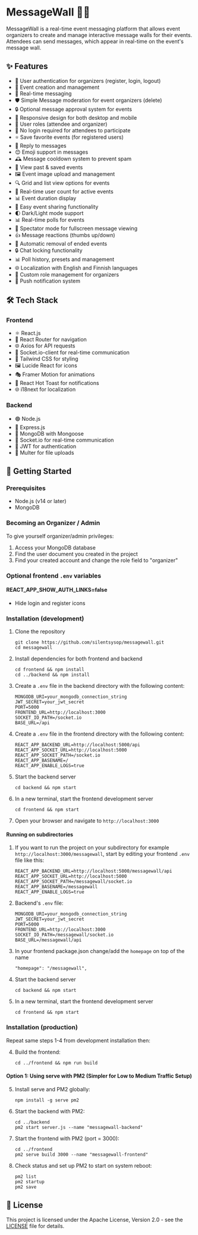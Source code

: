 # MessageWall 📝🎉

MessageWall is a real-time event messaging platform that allows event organizers to create and manage interactive message walls for their events. Attendees can send messages, which appear in real-time on the event's message wall.

## ✨ Features

- 🔐 User authentication for organizers (register, login, logout)
- 🎈 Event creation and management
- 💬 Real-time messaging
- 🛡️ Simple Message moderation for event organizers (delete)
- 🔒 Optional message approval system for events
- 📱 Responsive design for both desktop and mobile
- 👥 User roles (attendee and organizer)
- 🚪 No login required for attendees to participate
- ⭐ Save favorite events (for registered users)
- 🔄 Reply to messages
- 😊 Emoji support in messages
- 🕰️ Message cooldown system to prevent spam
- 📅 View past & saved events
- 🖼️ Event image upload and management
- 🔍 Grid and list view options for events
- 🔔 Real-time user count for active events
- 📊 Event duration display
- 🔗 Easy event sharing functionality
- 🌓 Dark/Light mode support
- 📊 Real-time polls for events
- 👀 Spectator mode for fullscreen message viewing
- 👍 Message reactions (thumbs up/down)
- 🔄 Automatic removal of ended events
- 🔒 Chat locking functionality
- 📊 Poll history, presets and management
- 🌐 Localization with English and Finnish languages
- 👑 Custom role management for organizers
- 🔔 Push notification system

## 🛠️ Tech Stack

### Frontend
- ⚛️ React.js
- 🧭 React Router for navigation
- 🌐 Axios for API requests
- 🔌 Socket.io-client for real-time communication
- 🎨 Tailwind CSS for styling
- 🖼️ Lucide React for icons
- 🎭 Framer Motion for animations
- 🍞 React Hot Toast for notifications
- 🌐 i18next for localization

### Backend
- 🟢 Node.js
- 🚂 Express.js
- 🍃 MongoDB with Mongoose
- 🔌 Socket.io for real-time communication
- 🔑 JWT for authentication
- 📁 Multer for file uploads

## 🚀 Getting Started

### Prerequisites
- Node.js (v14 or later)
- MongoDB

### Becoming an Organizer / Admin
To give yourself organizer/admin privileges:
1.   Access your MongoDB database
2.   Find the user document you created in the project
3.   Find your created account and change the role field to "organizer"

### Optional frontend `.env` variables
#### REACT_APP_SHOW_AUTH_LINKS=false
- Hide login and register icons


### Installation (development)

1. Clone the repository
   ```
   git clone https://github.com/silentsysop/messagewall.git
   cd messagewall
   ```

2. Install dependencies for both frontend and backend
   ```
   cd frontend && npm install
   cd ../backend && npm install
   ```

3. Create a `.env` file in the backend directory with the following content:
   ```
   MONGODB_URI=your_mongodb_connection_string
   JWT_SECRET=your_jwt_secret
   PORT=5000
   FRONTEND_URL=http://localhost:3000
   SOCKET_IO_PATH=/socket.io
   BASE_URL=/api
   ```

4. Create a `.env` file in the frontend directory with the following content:
   ```
   REACT_APP_BACKEND_URL=http://localhost:5000/api
   REACT_APP_SOCKET_URL=http://localhost:5000
   REACT_APP_SOCKET_PATH=/socket.io
   REACT_APP_BASENAME=/
   REACT_APP_ENABLE_LOGS=true
   ```

5. Start the backend server
   ```
   cd backend && npm start
   ```

6. In a new terminal, start the frontend development server
   ```
   cd frontend && npm start
   ```

7. Open your browser and navigate to `http://localhost:3000`

#### Running on subdirectories

1. If you want to run the project on your subdirectory for example `http://localhost:3000/messagewall`,
   start by editing your frontend `.env` file like this:
   ```
   REACT_APP_BACKEND_URL=http://localhost:5000/messagewall/api
   REACT_APP_SOCKET_URL=http://localhost:5000
   REACT_APP_SOCKET_PATH=/messagewall/socket.io
   REACT_APP_BASENAME=/messagewall
   REACT_APP_ENABLE_LOGS=true
   ```

2. Backend's `.env` file:
   ```
   MONGODB_URI=your_mongodb_connection_string
   JWT_SECRET=your_jwt_secret
   PORT=5000
   FRONTEND_URL=http://localhost:3000
   SOCKET_IO_PATH=/messagewall/socket.io
   BASE_URL=/messagewall/api
   ```

3. In your frontend package.json change/add the `homepage` on top of the name
   ```
   "homepage": "/messagewall",
   ```

4. Start the backend server
   ```
   cd backend && npm start
   ```

5. In a new terminal, start the frontend development server
   ```
   cd frontend && npm start
   ```

### Installation (production)
Repeat same steps 1-4 from development installation then:

4. Build the frontend:
   ```
   cd ../frontend && npm run build
   ```

#### Option 1: Using serve with PM2 (Simpler for Low to Medium Traffic Setup)
5. Install serve and PM2 globally:
   ```
   npm install -g serve pm2
   ```

6. Start the backend with PM2:
   ```
   cd ../backend
   pm2 start server.js --name "messagewall-backend"
   ```

7. Start the frontend with PM2 (port = 3000):
   ```
   cd ../frontend
   pm2 serve build 3000 --name "messagewall-frontend"
   ```

8. Check status and set up PM2 to start on system reboot:
   ```
   pm2 list
   pm2 startup
   pm2 save
   ```

## 📄 License

This project is licensed under the Apache License, Version 2.0 - see the [LICENSE](LICENSE) file for details.
